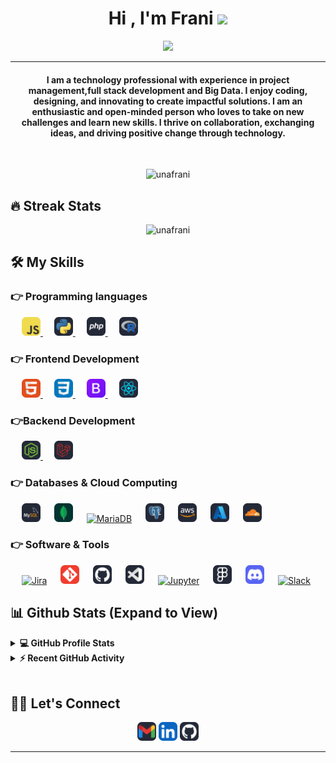 
<h1 align="center">Hi , I'm Frani <img src="https://media.giphy.com/media/hvRJCLFzcasrR4ia7z/giphy.gif" width="35"></h1>
<p align="center">
  <a href="https://github.com/DenverCoder1/readme-typing-svg"><img src="https://readme-typing-svg.herokuapp.com?lines=Project+Manager;Big+Data+Specialist;Full+Stack+Web+Developer;Always%20learning%20new%20things&center=true&width=500&height=50"></a>
</p>
<hr/>
<h4 align="center">I am a technology professional with experience in project management,full stack development and Big Data. I enjoy coding, designing, and innovating to create impactful solutions. I am an enthusiastic and open-minded person who loves to take on new challenges and learn new skills. I thrive on collaboration, exchanging ideas, and driving positive change through technology.</h4>
<br>
<p align="center"> <img src="https://komarev.com/ghpvc/?username=unafrani&label=Profile%20views&color=0e75b6&style=plastic" alt="unafrani" /> </p>

## 🔥 Streak Stats
<p align="center"><img src="https://github-readme-streak-stats.herokuapp.com/?user=unafrani&theme=algolia" alt="unafrani"  /></p>


## 🛠️ My Skills

### 👉 Programming languages

<p align="left"> 
  &emsp;
 <a href="https://developer.mozilla.org/en-US/docs/Web/JavaScript" target="_blank">
   <img alt="JavaScript" src="https://github.com/tandpfun/skill-icons/blob/main/icons/JavaScript.svg" width="30" height="30">
</a>
  &emsp;
   <a href="https://www.python.org" target="_blank">
    <img alt="Python" src="https://github.com/tandpfun/skill-icons/blob/main/icons/Python-Dark.svg"width="30" height="30">
  </a>
  &emsp;
  <a href="https://www.php.net/">
    <img alt="PHP" src="https://github.com/tandpfun/skill-icons/blob/main/icons/PHP-Dark.svg"width="30" height="30">
  </a>
   &emsp;
  <a href="https://www.php.net/">
    <img alt="R" src="https://github.com/tandpfun/skill-icons/blob/main/icons/R-Dark.svg"width="30" height="30">
  </a>
</p>

### 👉 Frontend Development
<p align="left"> 
  &emsp; 
  <a href="https://www.w3.org/html/" target="_blank"> 
   <img alt="HTML" src="https://github.com/tandpfun/skill-icons/blob/main/icons/HTML.svg"width="30" height="30">
  </a>   
  &emsp;
  <a href="https://www.w3schools.com/css/" target="_blank">
    <img alt="CSS" src="https://github.com/tandpfun/skill-icons/blob/main/icons/CSS.svg"width="30" height="30">
  </a> 
   &emsp;
  <a href="https://getbootstrap.com" target="_blank"> 
    <img alt="Bootstrap" src="https://github.com/tandpfun/skill-icons/blob/main/icons/Bootstrap.svg"width="30" height="30">
  </a>
 &emsp;
  <a href="https://es.react.dev" target="_blank"> 
    <img alt="React" src="https://github.com/tandpfun/skill-icons/blob/main/icons/React-Dark.svg"width="30" height="30">
  </a>
</p>

### 👉Backend Development
<p align="left"> 
 &emsp; 
  <a href="https://nodejs.org" target="_blank"> 
   <img alt="Node.js" src="https://github.com/tandpfun/skill-icons/blob/main/icons/NodeJS-Dark.svg"width="30" height="30">
  </a>   
 &emsp; 
  <a href="https://laravel.com" target="_blank"> 
   <img alt="Laravel" src="https://raw.githubusercontent.com/tandpfun/skill-icons/65dea6c4eaca7da319e552c09f4cf5a9a8dab2c8/icons/Laravel-Dark.svg"width="30" height="30">
  </a> 
</p>

### 👉 Databases & Cloud Computing
<p align="left">
  &emsp;
    <a href="https://www.mysql.com/"><img alt="MySQL" src="https://github.com/tandpfun/skill-icons/blob/main/icons/MySQL-Dark.svg"width="30" height="30"></a>
  &emsp;
    <a href="https://www.mongodb.com"><img alt="MongoDB" src="https://github.com/tandpfun/skill-icons/blob/main/icons/MongoDB.svg"width="30" height="30"></a>
   &emsp;
    <a href="https://mariadb.org"><img alt="MariaDB" src="https://i0.wp.com/goodtech.info/wp-content/uploads/2016/07/MariaDB-Logo-reverse-wht-text-square-web-072315-4c4.png?w=200&ssl=1"width="30" height="30"></a>
    &emsp;
    <a href="https://www.postgresql.org"><img alt="PostgreSQL" src="https://github.com/tandpfun/skill-icons/blob/main/icons/PostgreSQL-Dark.svg"width="30" height="30"></a>
    &emsp;
    <a href="https://aws.amazon.com"><img alt="AWS" src="https://github.com/tandpfun/skill-icons/blob/main/icons/AWS-Dark.svg"width="30" height="30"></a>
      &emsp;
    <a href="https://aws.amazon.com"><img alt="Microsoft Azure" src="https://github.com/tandpfun/skill-icons/blob/main/icons/Azure-Dark.svg"width="30" height="30"></a>
    &emsp;
    <a href="https://www.cloudflare.com"><img alt="Cloudflare" src="https://github.com/tandpfun/skill-icons/blob/main/icons/Cloudflare-Dark.svg"width="30" height="30"></a>
  
 </p>
  

 ### 👉 Software & Tools
 
<p>
  &emsp;
    <a href="#"><img alt="Jira" src="hhttps://upload.wikimedia.org/wikipedia/commons/8/8a/Jira_Logo.svg"width="30" height="30"></a>
  &emsp;
    <a href="#"><img alt="Git" src="https://github.com/tandpfun/skill-icons/blob/main/icons/Git.svg"width="30" height="30"></a>
  &emsp;
    <a href="#"><img alt="GitHub" src="https://github.com/tandpfun/skill-icons/blob/main/icons/Github-Dark.svg"width="30" height="30"></a>
  &emsp;
    <a href="#"><img alt="Visual Studio Code" src="https://github.com/tandpfun/skill-icons/blob/main/icons/VSCode-Dark.svg"width="30" height="30"></a>
  &emsp;
    <a href="#"><img alt="Jupyter" src="https://camo.githubusercontent.com/6711d213c7c342a5e3da81ce55db7a6301810e24e4e1e5ae8c0db5d7ead5ddd1/68747470733a2f2f6769746875622e636f6d2f656676696f646f2f6964617468612d646174612d736369656e63652d636f757273652f7261772f6d61737465722f6e6f7465626f6f6b732f666967757265732f6a7570797465722d6c6f676f2e706e67"width="30" height="30"></a>
  &emsp;
    <a href="#"><img alt="Figma" src="https://github.com/tandpfun/skill-icons/blob/main/icons/Figma-Dark.svg"width="30" height="30"></a>
   &emsp;
    <a href="#"><img alt="Discord" src="https://github.com/tandpfun/skill-icons/blob/main/icons/Discord.svg"width="30" height="30"></a>
   &emsp;
    <a href="#"><img alt="Slack" src="https://d34u8crftukxnk.cloudfront.net/slackpress/prod/sites/6/2019-01_BrandRefresh_slack-brand-refresh_header-1.png?d=500x500&f=inside"width="30" height="30"></a
</p>

<br/>

## 📊 Github Stats (Expand to View) 


<details> 
  <summary><b>💻 GitHub Profile Stats</b></summary>
  <br/>
  <p align="center">
    <a href="https://github.com/anuraghazra/github-readme-stats"><img alt="Frani's Github Stats" src="https://github-readme-stats.vercel.app/api?username=unafrani&show_icons=true&count_private=true&theme=algolia" height="192px"/></a>
<br/>
  &nbsp;
	  <img src="https://github-readme-stats.vercel.app/api/top-langs?username=unafrani&show_icons=true&locale=en&layout=compact&theme=algolia" alt="unafrani" height="145px"/>
  <br/>
  <b>Note:</b> Top languages is only a metric of the languages my public code consists of and doesn't reflect experience or skill level.
  </p>
</details>


<details>
  <summary><b>⚡ Recent GitHub Activity</b></summary>
  <br/>
   <a href="https://github.com/unafrani"><img alt="Frani's Activity Graph" src="https://activity-graph.herokuapp.com/graph?username=unafrani&custom_title=Una%20Frani's%20Contribution%20Graph&theme=react-dark" /></a>
  <br/>

</details>

<br/>

## 🙋‍♀️ Let's Connect
<p align="center">
	<a href="mailto:gonzalezmarin.fran@gmail.com"><img src="https://github.com/tandpfun/skill-icons/blob/main/icons/Gmail-Dark.svg"width="30" height="30"alt="Gmail"/></a>
		<a href="https://www.linkedin.com/in/mfranciscagonzalez/"><img src="https://github.com/tandpfun/skill-icons/blob/main/icons/LinkedIn.svg""width="30" height="30" alt="LinkedIn"/></a>
	<a href="https://github.com/unafrani"><img src="https://github.com/tandpfun/skill-icons/blob/main/icons/Github-Dark.svg""width="30" height="30"alt="GitHub"/></a>

	
</p>

<hr/>






